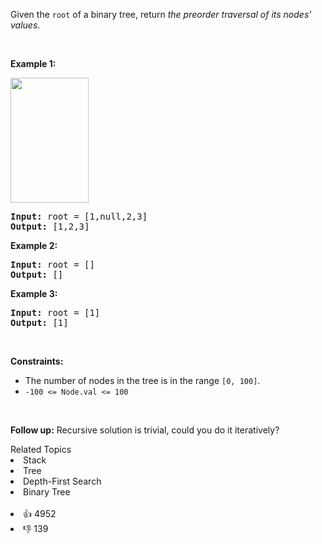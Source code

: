 <p>Given the <code>root</code> of a binary tree, return <em>the preorder traversal of its nodes' values</em>.</p>

<p>&nbsp;</p> 
<p><strong>Example 1:</strong></p> 
<img alt="" src="https://assets.leetcode.com/uploads/2020/09/15/inorder_1.jpg" style="width: 125px; height: 200px;" /> 
<pre>
<strong>Input:</strong> root = [1,null,2,3]
<strong>Output:</strong> [1,2,3]
</pre>

<p><strong>Example 2:</strong></p>

<pre>
<strong>Input:</strong> root = []
<strong>Output:</strong> []
</pre>

<p><strong>Example 3:</strong></p>

<pre>
<strong>Input:</strong> root = [1]
<strong>Output:</strong> [1]
</pre>

<p>&nbsp;</p> 
<p><strong>Constraints:</strong></p>

<ul> 
 <li>The number of nodes in the tree is in the range <code>[0, 100]</code>.</li> 
 <li><code>-100 &lt;= Node.val &lt;= 100</code></li> 
</ul>

<p>&nbsp;</p> 
<p><strong>Follow up:</strong> Recursive solution is trivial, could you do it iteratively?</p>

<div><div>Related Topics</div><div><li>Stack</li><li>Tree</li><li>Depth-First Search</li><li>Binary Tree</li></div></div><br><div><li>👍 4952</li><li>👎 139</li></div>